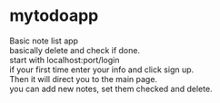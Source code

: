 # mytodoapp
Basic note list app<br />
basically delete and check if done. 
<br />
start with localhost:port/login<br />
if your first time enter your info and click sign up. <br />
Then it will direct you to the main page.<br />
you can add new notes, set them checked and delete.
